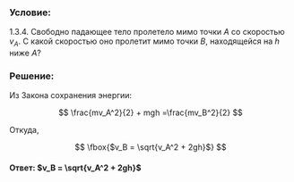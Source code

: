 ###  Условие:

$1.3.4.$ Свободно падающее тело пролетело мимо точки $A$ со скоростью $v_A$. С какой скоростью оно пролетит мимо точки $B$, находящейся на $h$ ниже $A$?

###  Решение:

Из Закона сохранения энергии:

$$
\frac{mv_A^2}{2} + mgh =\frac{mv_B^2}{2}
$$

Откуда,

$$
\fbox{$v_B = \sqrt{v_A^2 + 2gh}$}
$$

####  Ответ: $v_B = \sqrt{v_A^2 + 2gh}$